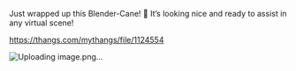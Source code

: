 Just wrapped up this Blender-Cane! 🦯 It’s looking nice and ready to assist in any virtual scene!

https://thangs.com/mythangs/file/1124554

![Uploading image.png…]()
